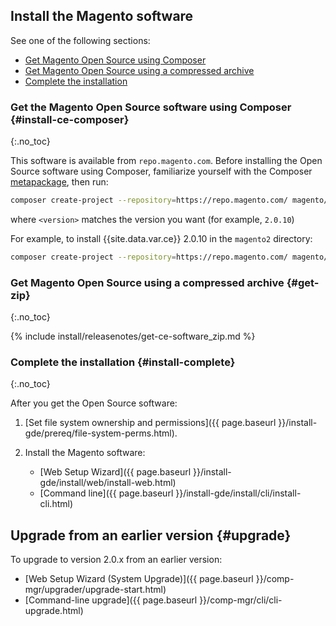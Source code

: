 
## Install the Magento software

See one of the following sections:

* [Get Magento Open Source using Composer](#install-ce-composer)
* [Get Magento Open Source using a compressed archive](#get-zip)
* [Complete the installation](#install-complete)

### Get the Magento Open Source software using Composer {#install-ce-composer}
{:.no_toc}

This software is available from `repo.magento.com`. Before installing the Open Source software using Composer, familiarize yourself with the Composer [metapackage]({{page.baseurl}}/install-gde/prereq/integrator_install.html), then run:

```bash
composer create-project --repository=https://repo.magento.com/ magento/project-community-edition=<version> <installation directory name>
```

where `<version>` matches the version you want (for example, `2.0.10`)

For example, to install {{site.data.var.ce}} 2.0.10 in the `magento2` directory:

```bash
composer create-project --repository=https://repo.magento.com/ magento/project-community-edition=2.0.10 magento2
```

### Get Magento Open Source using a compressed archive {#get-zip}
{:.no_toc}

{% include install/releasenotes/get-ce-software_zip.md %}

### Complete the installation {#install-complete}
{:.no_toc}

After you get the Open Source software:

1. [Set file system ownership and permissions]({{ page.baseurl }}/install-gde/prereq/file-system-perms.html).
1. Install the Magento software:

   * [Web Setup Wizard]({{ page.baseurl }}/install-gde/install/web/install-web.html)
   * [Command line]({{ page.baseurl }}/install-gde/install/cli/install-cli.html)

## Upgrade from an earlier version {#upgrade}

To upgrade to version 2.0.x from an earlier version:

* [Web Setup Wizard (System Upgrade)]({{ page.baseurl }}/comp-mgr/upgrader/upgrade-start.html)
* [Command-line upgrade]({{ page.baseurl }}/comp-mgr/cli/cli-upgrade.html)
